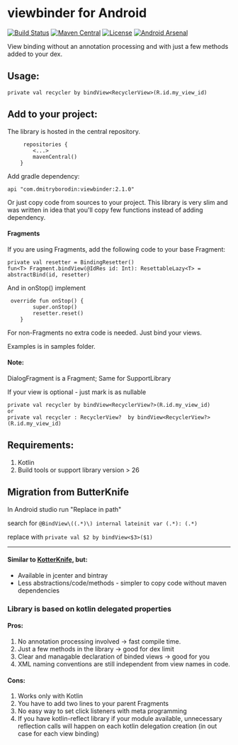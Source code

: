 # viewbinder for Android

[![Build Status](https://app.bitrise.io/app/5576398801c9399c/status.svg?token=_HS5QG9xmb52Q7Et0LDzAw&branch=dev)](https://app.bitrise.io/app/5576398801c9399c)
[![Maven Central](https://maven-badges.herokuapp.com/maven-central/com.dmitryborodin/viewbinder-android/badge.svg?style=plastic)](https://maven-badges.herokuapp.com/maven-central/com.dmitryborodin/viewbinder-android)
[![License](https://img.shields.io/badge/License-Apache%202.0-blue.svg)](https://opensource.org/licenses/Apache-2.0)
[![Android Arsenal]( https://img.shields.io/badge/Android%20Arsenal-Viewbinder-green.svg?style=flat )]( https://android-arsenal.com/details/1/7819 )

View binding without an annotation processing and with just a few methods added to your dex.

## Usage:
```
private val recycler by bindView<RecyclerView>(R.id.my_view_id)
```

## Add to your project:

The library is hosted in the central repository.
```
     repositories {
        <...>
        mavenCentral()
    }
```

Add gradle dependency:
```
api "com.dmitryborodin:viewbinder:2.1.0"
```
Or just copy code from sources to your project. This library is very slim and was written in idea that you'll copy few functions instead of adding dependency. 

#### Fragments

If you are using Fragments, add the following code to your base Fragment:
```
private val resetter = BindingResetter()
fun<T> Fragment.bindView(@IdRes id: Int): ResettableLazy<T> = abstractBind(id, resetter)
```

And in onStop() implement
```
 override fun onStop() {
        super.onStop()
        resetter.reset()
    }
```
For non-Fragments no extra code is needed. Just bind your views.

Examples is in samples folder.

#### Note:
DialogFragment is a Fragment;
Same for SupportLibrary

If your view is optional - just mark is as nullable

```
private val recycler by bindView<RecyclerView?>(R.id.my_view_id)
or
private val recycler : RecyclerView?  by bindView<RecyclerView?>(R.id.my_view_id)
```

## Requirements:
1. Kotlin
2. Build tools or support library version > 26

## Migration from ButterKnife
In Android studio run "Replace in path"
 
search for
```@BindView\((.*)\) internal lateinit var (.*): (.*)```
 
replace with
```private val $2 by bindView<$3>($1)```

-----

#### Similar to [KotterKnife](https://github.com/JakeWharton/kotterknife), but:
* Available in jcenter and bintray
* Less abstractions/code/methods - simpler to copy code without maven dependencies 

### Library is based on kotlin delegated properties
#### Pros:
1. No annotation processing involved -> fast compile time.
2. Just a few methods in the library -> good for dex limit
3. Clear and managable declaration of binded views -> good for you
4. XML naming conventions are still independent from view names in code.

#### Cons:
1. Works only with Kotlin
2. You have to add two lines to your parent Fragments
3. No easy way to set click listeners with meta programming
4. If you have kotlin-reflect library if your module available, unnecessary reflection calls will happen on each kotlin delegation creation (in out case for each view binding)
 
